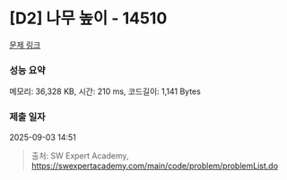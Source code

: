 # [D2] 나무 높이 - 14510 

[문제 링크](https://swexpertacademy.com/main/code/problem/problemDetail.do?contestProbId=AYFofW8qpXYDFAR4) 

### 성능 요약

메모리: 36,328 KB, 시간: 210 ms, 코드길이: 1,141 Bytes

### 제출 일자

2025-09-03 14:51



> 출처: SW Expert Academy, https://swexpertacademy.com/main/code/problem/problemList.do